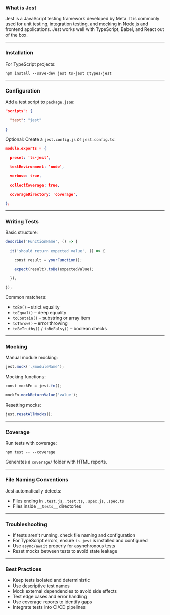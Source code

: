 ### What is Jest

Jest is a JavaScript testing framework developed by Meta. It is commonly used for unit testing, integration testing, and mocking in Node.js and frontend applications. Jest works well with TypeScript, Babel, and React out of the box.

---

### Installation

For TypeScript projects:

```shell 
npm install --save-dev jest ts-jest @types/jest
```

---

### Configuration

Add a test script to `package.json`:
```json 
"scripts": {

  "test": "jest"

}
```
Optional: Create a `jest.config.js` or `jest.config.ts`:
```json 
module.exports = {

  preset: 'ts-jest',

  testEnvironment: 'node',

  verbose: true,

  collectCoverage: true,

  coverageDirectory: 'coverage',

};
```

---

### Writing Tests

Basic structure:
```ts
describe('FunctionName', () => {

  it('should return expected value', () => {

    const result = yourFunction();

    expect(result).toBe(expectedValue);

  });

});
```

Common matchers:

- `toBe()` – strict equality
- `toEqual()` – deep equality
- `toContain()` – substring or array item
- `toThrow()` – error throwing
- `toBeTruthy()` / `toBeFalsy()` – boolean checks

--- 
### Mocking

Manual module mocking:
```ts 
jest.mock('./moduleName');
```
Mocking functions:
```ts
const mockFn = jest.fn();

mockFn.mockReturnValue('value');
```
Resetting mocks:
```ts
jest.resetAllMocks();
```

---
### Coverage

Run tests with coverage:
```shell 
npm test -- --coverage
```

Generates a `coverage/` folder with HTML reports.

---

### File Naming Conventions

Jest automatically detects:

- Files ending in `.test.js`, `.test.ts`, `.spec.js`, `.spec.ts`
- Files inside `__tests__` directories

---

### Troubleshooting

- If tests aren't running, check file naming and configuration
- For TypeScript errors, ensure `ts-jest` is installed and configured
- Use `async/await` properly for asynchronous tests
- Reset mocks between tests to avoid state leakage

---

### Best Practices

- Keep tests isolated and deterministic
- Use descriptive test names
- Mock external dependencies to avoid side effects
- Test edge cases and error handling
- Use coverage reports to identify gaps
- Integrate tests into CI/CD pipelines
